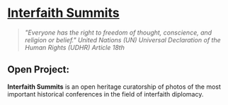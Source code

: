 # [Interfaith Summits](https://operarioribeiro.gitbook.com/InterfaithSummits)

> _"Everyone has the right to freedom of thought, conscience, and religion or belief." United Nations (UN) Universal Declaration of the Human Rights (UDHR) Article 18th_

## Open Project: 

**Interfaith Summits** is an open heritage curatorship of photos of the most important historical conferences in the field of interfaith diplomacy.

